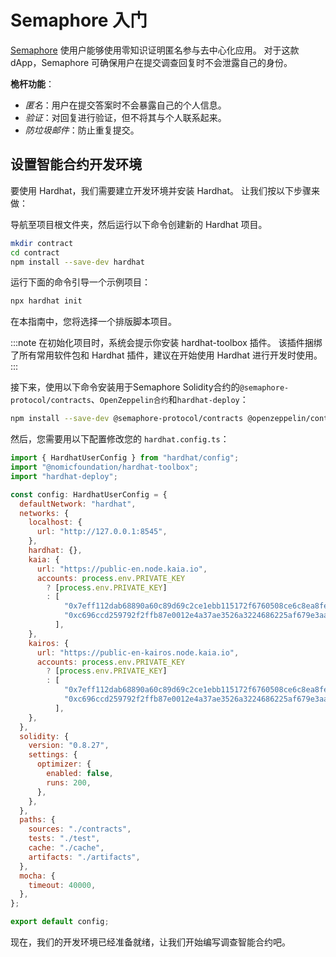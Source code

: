 # Semaphore 入门

[Semaphore](https://github.com/semaphore-protocol/semaphore/tree/main) 使用户能够使用零知识证明匿名参与去中心化应用。 对于这款 dApp，Semaphore 可确保用户在提交调查回复时不会泄露自己的身份。

**桅杆功能**：

- _匿名_：用户在提交答案时不会暴露自己的个人信息。
- _验证_：对回复进行验证，但不将其与个人联系起来。
- _防垃圾邮件_：防止重复提交。

## 设置智能合约开发环境<a id="set-up-smart-contract-env"></a>

要使用 Hardhat，我们需要建立开发环境并安装 Hardhat。 让我们按以下步骤来做：

导航至项目根文件夹，然后运行以下命令创建新的 Hardhat 项目。

```bash
mkdir contract
cd contract
npm install --save-dev hardhat
```

运行下面的命令引导一个示例项目：

```bash
npx hardhat init 
```

在本指南中，您将选择一个排版脚本项目。

:::note
在初始化项目时，系统会提示你安装 hardhat-toolbox 插件。 该插件捆绑了所有常用软件包和 Hardhat 插件，建议在开始使用 Hardhat 进行开发时使用。
:::

接下来，使用以下命令安装用于Semaphore Solidity合约的`@semaphore-protocol/contracts`、`OpenZeppelin合约`和`hardhat-deploy`：

```bash
npm install --save-dev @semaphore-protocol/contracts @openzeppelin/contracts hardhat-deploy
```

然后，您需要用以下配置修改您的 `hardhat.config.ts`：

```javascript
import { HardhatUserConfig } from "hardhat/config";
import "@nomicfoundation/hardhat-toolbox";
import "hardhat-deploy";

const config: HardhatUserConfig = {
  defaultNetwork: "hardhat",
  networks: {
    localhost: {
      url: "http://127.0.0.1:8545",
    },
    hardhat: {},
    kaia: {
      url: "https://public-en.node.kaia.io",
      accounts: process.env.PRIVATE_KEY
        ? [process.env.PRIVATE_KEY]
        : [
            "0x7eff112dab68890a60c89d69c2ce1ebb115172f6760508ce6c8ea8fe8afe1e20",
            "0xc696ccd259792f2ffb87e0012e4a37ae3526a3224686225af679e3aaa2aeab0d",
          ],
    },
    kairos: {
      url: "https://public-en-kairos.node.kaia.io",
      accounts: process.env.PRIVATE_KEY
        ? [process.env.PRIVATE_KEY]
        : [
            "0x7eff112dab68890a60c89d69c2ce1ebb115172f6760508ce6c8ea8fe8afe1e20",
            "0xc696ccd259792f2ffb87e0012e4a37ae3526a3224686225af679e3aaa2aeab0d",
          ],
    },
  },
  solidity: {
    version: "0.8.27",
    settings: {
      optimizer: {
        enabled: false,
        runs: 200,
      },
    },
  },
  paths: {
    sources: "./contracts",
    tests: "./test",
    cache: "./cache",
    artifacts: "./artifacts",
  },
  mocha: {
    timeout: 40000,
  },
};

export default config;
```

现在，我们的开发环境已经准备就绪，让我们开始编写调查智能合约吧。